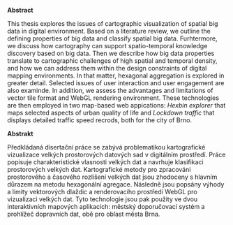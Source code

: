 **Abstract**

This thesis explores the issues of cartographic visualization of spatial big data in digital environment. Based on a literature review, we outline the defining properties of big data and classify spatial big data. Furhtermore, we discuss how cartography can support spatio-temporal knowledge discovery based on big data. Then we describe how big data properties translate to cartographic challenges of high spatial and temporal density, and how we can address them within the design constraints of digital mapping environments. In that matter, hexagonal aggregation is explored in greater detail. Selected issues of user interaction and user engagement are also examinde. In addition, we assess the advantages and limitations of vector tile format and WebGL rendering environment. These technologies are then employed in two map-based web appications: *Hexbin explorer* that maps selected aspects of urban quality of life and *Lockdown traffic* that displays detailed traffic speed recrods, both for the city of Brno.


**Abstrakt**

Předkládaná disertační práce se zabývá problematikou kartografické vizualizace velkých prostorových datových sad v digitálním prostředí. Práce popisuje charakteristické vlasnosti velkých dat a navrhuje klasifikaci prostorových velkých dat. Kartografické metody pro zpracováni prostorového a časového rozlišení velkých dat jsou zhodoceny s hlavním důrazem na metodu hexagonální agregace. Následně jsou popsány výhody a limity vektorových dlaždic a renderovacího prostředí WebGL pro vizualizaci velkých dat. Tyto technologie jsou pak použity ve dvou interaktivních mapových aplikacích: městský doporučovací systém a prohlížeč dopravních dat, obě pro oblast města Brna.

